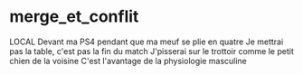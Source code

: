 # merge_et_conflit
LOCAL
Devant ma PS4 pendant que ma meuf se plie en quatre
Je mettrai pas la table, c'est pas la fin du match
J'pisserai sur le trottoir comme le petit chien de la voisine
C'est l'avantage de la physiologie masculine
